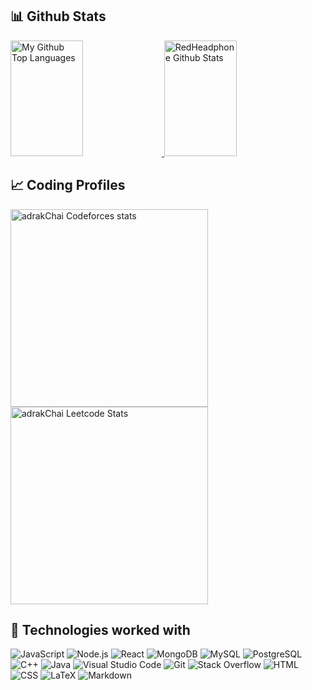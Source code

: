 ## 📊 Github Stats

<span>
<a href="https://github.com/Manish15559">
<img height="185" width="48%" src="https://github-readme-stats.vercel.app/api?username=Manish15559&theme=shades-of-purple&hide_border=false&include_all_commits=false&count_private=false" alt="My Github Top Languages" />
<img height="185" width="48%" src="https://github-readme-stats.vercel.app/api/top-langs/?username=Manish15559&theme=shades-of-purple&hide_border=false&include_all_commits=false&count_private=false&layout=compact" alt="RedHeadphone Github Stats" />
</a>
</span>



## 📈 Coding Profiles

<span>
<a href="https://codeforces.com/profile/manish47">
<img height="316" src="https://codeforces-readme-stats.vercel.app/api/card?username=manish47&theme=github_dark&force_username=true&border_color=404040" alt="adrakChai Codeforces stats"/>
</a>
<a href="https://leetcode.com/adrakChai">
<img height="316" src="https://leetcard.jacoblin.cool/adrakChai?theme=dark&font=Ubuntu&cache=14400&ext=contest&sheets=https://gist.githubusercontent.com/adrakChai/5e715e284c89cace8f5fa09f7fb930b8/raw/ec0be570f114124b1a2156a660d67baa0ab5639d/leetcode_stats_card.css" alt="adrakChai Leetcode Stats"/>
</a>
</span>



## 🧩 Technologies worked with

<p>

<img alt="JavaScript" src="https://img.shields.io/badge/JavaScript-F7DF1E.svg?logo=javascript&logoColor=black">
<img alt="Node.js" src="https://img.shields.io/badge/Node.js-43853D.svg?logo=node.js&logoColor=white">
<img alt="React" src="https://img.shields.io/badge/React-20232A?logo=react&logoColor=61DAFB">
<img alt="MongoDB" src ="https://img.shields.io/badge/MongoDB-4ea94b.svg?logo=mongodb&logoColor=white">
<img alt="MySQL" src="https://img.shields.io/badge/MySQL-00000F?logo=mysql&logoColor=white">
<img alt="PostgreSQL" src ="https://img.shields.io/badge/PostgreSQL-316192.svg?logo=postgresql&logoColor=white">
<img alt="C++" src="https://img.shields.io/badge/C%2B%2B-00599C?logo=c%2B%2B&logoColor=white">
<img alt="Java" src="https://img.shields.io/badge/Java-ED8B00?logo=Java&logoColor=white">
<img alt="Visual Studio Code" src="https://img.shields.io/badge/Visual%20Studio%20Code-0078d7.svg?logo=visual-studio-code&logoColor=white">
<img alt="Git" src="https://img.shields.io/badge/Git-F05033.svg?logo=git&logoColor=white">
<img alt="Stack Overflow" src="https://img.shields.io/badge/-Stack%20Overflow-FE7A16?logo=stack-overflow&logoColor=white">
<img alt="HTML" src="https://img.shields.io/badge/HTML-E34F26.svg?logo=html5&logoColor=white">
<img alt="CSS" src="https://img.shields.io/badge/CSS-1572B6.svg?logo=css3&logoColor=white">
<img alt="LaTeX" src="https://img.shields.io/badge/LaTeX-008080.svg?logo=LaTeX&logoColor=white">
<img alt="Markdown" src="https://img.shields.io/badge/Markdown-000000.svg?logo=markdown&logoColor=white">
</p>

